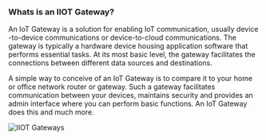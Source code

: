 ### Whats is an IIOT Gateway?

An IoT Gateway is a solution for enabling IoT communication, usually device -to-device communications or device-to-cloud communications. The gateway is typically a hardware device housing application software that performs essential tasks. At its most basic level, the gateway facilitates the connections between different data sources and destinations.

A simple way to conceive of an IoT Gateway is to compare it to your home or office network router or gateway. Such a gateway facilitates communication between your devices, maintains security and provides an admin interface where you can perform basic functions. An IoT Gateway does this and much more.

![IIOT Gateways](https://openautomationsoftware.com/wp-content/uploads/2017/05/What-is-an-IoT-Gateway.png)


